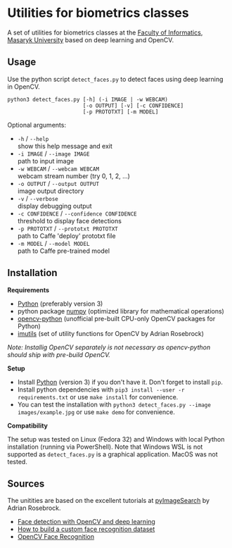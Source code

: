 # Utilities for biometrics classes

A set of utilities for biometrics classes at the [Faculty of Informatics](https://www.fi.muni.cz/), [Masaryk University](https://muni.cz) based on deep learning and OpenCV.

## Usage

Use the python script `detect_faces.py` to detect faces using deep learning in OpenCV.

```
python3 detect_faces.py [-h] (-i IMAGE | -w WEBCAM)
                        [-o OUTPUT] [-v] [-c CONFIDENCE]
                        [-p PROTOTXT] [-m MODEL]
```

Optional arguments:
* `-h` / `--help`  
  show this help message and exit
* `-i IMAGE` / `--image IMAGE`  
  path to input image
* `-w WEBCAM` / `--webcam WEBCAM`  
  webcam stream number (try 0, 1, 2, ...)
* `-o OUTPUT` / `--output OUTPUT`  
  image output directory
* `-v` / `--verbose`  
  display debugging output
* `-c CONFIDENCE` / `--confidence CONFIDENCE`  
  threshold to display face detections
* `-p PROTOTXT` / `--prototxt PROTOTXT`  
  path to Caffe 'deploy' prototxt file
* `-m MODEL` / `--model MODEL`  
  path to Caffe pre-trained model

## Installation

**Requirements**

* [Python](https://www.python.org/) (preferably version 3)
* python package [numpy](https://numpy.org/) (optimized library for mathematical operations)
* [opencv-python](https://pypi.org/project/opencv-python/) (unofficial pre-built CPU-only OpenCV packages for Python)
* [imutils](https://pypi.org/project/imutils/) (set of utility functions for OpenCV by Adrian Rosebrock)

_Note: Installig OpenCV separately is not necessary as opencv-python should ship with pre-build OpenCV._

**Setup**

- Install [Python](https://www.python.org/) (version 3) if you don't have it. Don't forget to install `pip`.
- Install python dependencies with `pip3 install --user -r requirements.txt` or use `make install` for convenience.
- You can test the installation with `python3 detect_faces.py --image images/example.jpg` or use `make demo` for convenience.

**Compatibility**

The setup was tested on Linux (Fedora 32) and Windows with local Python installation (running via PowerShell). Note that Windows WSL is not supported as `detect_faces.py` is a graphical application. MacOS was not tested.

## Sources

The unitities are based on the excellent tutorials at [pyImageSearch](https://www.pyimagesearch.com/) by Adrian Rosebrock.

* [Face detection with OpenCV and deep learning](https://www.pyimagesearch.com/2018/02/26/face-detection-with-opencv-and-deep-learning/)
* [How to build a custom face recognition dataset](https://www.pyimagesearch.com/2018/06/11/how-to-build-a-custom-face-recognition-dataset/)
* [OpenCV Face Recognition](https://www.pyimagesearch.com/2018/09/24/opencv-face-recognition/)
